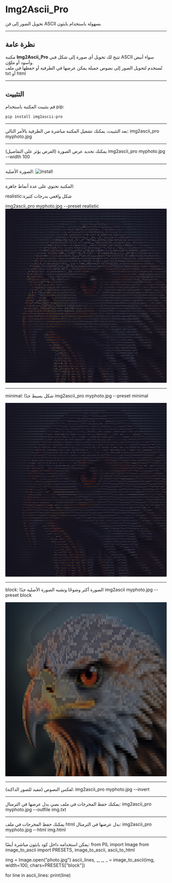 # Img2Ascii_Pro
تحويل الصور إلى فن ASCII بسهولة باستخدام بايثون  

---

## نظرة عامة  
مكتبة **Img2Ascii_Pro** تتيح لك تحويل أي صورة إلى شكل فني ASCII سواء أبيض وأسود أو ملوّن.  
تُستخدم لتحويل الصور إلى نصوص جميلة يمكن عرضها في الطرفية أو حفظها في ملف txt أو html

---

## التثبيت

قم بتثبيت المكتبة باستخدام pip:

```bash
pip install img2ascii-pro
```
---
بعد التثبيت، يمكنك تشغيل المكتبة مباشرة من الطرفية بالأمر التالي:
img2ascii_pro myphoto.jpg

---
يمكنك تحديد عرض الصورة (العرض يؤثر على التفاصيل)
img2ascii_pro myphoto.jpg --width 100

---
الصورة الأصلية:
![install](images_ascii/eagle.jpg)

---
المكتبة تحتوي على عدة أنماط جاهزة:

realistic:شكل واقعي بدرجات كثيرة

img2ascii_pro myphoto.jpg --preset realistic
![install](images_ascii/realistic.png)

---
minimal: شكل بسيط جدًا
img2ascii_pro myphoto.jpg --preset minimal

![install](images_ascii/minimal.png)

---
block: الصورة أكثر وضوحًا وتشبه الصورة الأصلية جدًا
img2ascii myphoto.jpg --preset block

![install](images_ascii/block.png)

---
لعكس النصوص (مفيد للصور الداكنة):
img2ascii_pro myphoto.jpg --invert

---
يمكنك حفظ المخرجات في ملف نصي بدل عرضها في الترمنال:
img2ascii_pro myphoto.jpg --outfile img.txt

---
يمكنك حفظ المخرجات في ملف html بدل عرضها في الترمنال:
img2ascii_pro myphoto.jpg --html img.html

---
يمكن استخدامه داخل كود بايثون مباشرة أيضًا:
from PIL import Image
from image_to_ascii import PRESETS, image_to_ascii, ascii_to_html

img = Image.open("photo.jpg")
ascii_lines, _, _, _ = image_to_ascii(img, width=100, chars=PRESETS["block"])

for line in ascii_lines:
    print(line)


